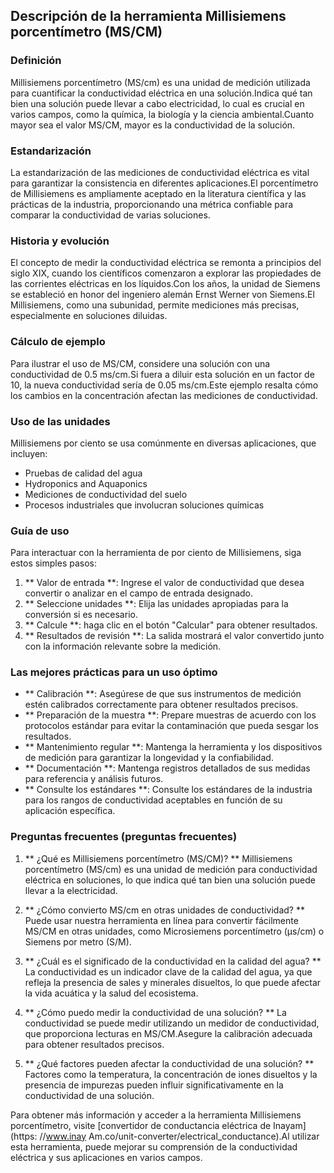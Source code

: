 ## Descripción de la herramienta Millisiemens porcentímetro (MS/CM)

### Definición
Millisiemens porcentímetro (MS/cm) es una unidad de medición utilizada para cuantificar la conductividad eléctrica en una solución.Indica qué tan bien una solución puede llevar a cabo electricidad, lo cual es crucial en varios campos, como la química, la biología y la ciencia ambiental.Cuanto mayor sea el valor MS/CM, mayor es la conductividad de la solución.

### Estandarización
La estandarización de las mediciones de conductividad eléctrica es vital para garantizar la consistencia en diferentes aplicaciones.El porcentímetro de Millisiemens es ampliamente aceptado en la literatura científica y las prácticas de la industria, proporcionando una métrica confiable para comparar la conductividad de varias soluciones.

### Historia y evolución
El concepto de medir la conductividad eléctrica se remonta a principios del siglo XIX, cuando los científicos comenzaron a explorar las propiedades de las corrientes eléctricas en los líquidos.Con los años, la unidad de Siemens se estableció en honor del ingeniero alemán Ernst Werner von Siemens.El Millisiemens, como una subunidad, permite mediciones más precisas, especialmente en soluciones diluidas.

### Cálculo de ejemplo
Para ilustrar el uso de MS/CM, considere una solución con una conductividad de 0.5 ms/cm.Si fuera a diluir esta solución en un factor de 10, la nueva conductividad sería de 0.05 ms/cm.Este ejemplo resalta cómo los cambios en la concentración afectan las mediciones de conductividad.

### Uso de las unidades
Millisiemens por ciento se usa comúnmente en diversas aplicaciones, que incluyen:
- Pruebas de calidad del agua
- Hydroponics and Aquaponics
- Mediciones de conductividad del suelo
- Procesos industriales que involucran soluciones químicas

### Guía de uso
Para interactuar con la herramienta de por ciento de Millisiemens, siga estos simples pasos:
1. ** Valor de entrada **: Ingrese el valor de conductividad que desea convertir o analizar en el campo de entrada designado.
2. ** Seleccione unidades **: Elija las unidades apropiadas para la conversión si es necesario.
3. ** Calcule **: haga clic en el botón "Calcular" para obtener resultados.
4. ** Resultados de revisión **: La salida mostrará el valor convertido junto con la información relevante sobre la medición.

### Las mejores prácticas para un uso óptimo
- ** Calibración **: Asegúrese de que sus instrumentos de medición estén calibrados correctamente para obtener resultados precisos.
- ** Preparación de la muestra **: Prepare muestras de acuerdo con los protocolos estándar para evitar la contaminación que pueda sesgar los resultados.
- ** Mantenimiento regular **: Mantenga la herramienta y los dispositivos de medición para garantizar la longevidad y la confiabilidad.
- ** Documentación **: Mantenga registros detallados de sus medidas para referencia y análisis futuros.
- ** Consulte los estándares **: Consulte los estándares de la industria para los rangos de conductividad aceptables en función de su aplicación específica.

### Preguntas frecuentes (preguntas frecuentes)

1. ** ¿Qué es Millisiemens porcentímetro (MS/CM)? **
Millisiemens porcentímetro (MS/cm) es una unidad de medición para conductividad eléctrica en soluciones, lo que indica qué tan bien una solución puede llevar a la electricidad.

2. ** ¿Cómo convierto MS/cm en otras unidades de conductividad? **
Puede usar nuestra herramienta en línea para convertir fácilmente MS/CM en otras unidades, como Microsiemens porcentímetro (µs/cm) o Siemens por metro (S/M).

3. ** ¿Cuál es el significado de la conductividad en la calidad del agua? **
La conductividad es un indicador clave de la calidad del agua, ya que refleja la presencia de sales y minerales disueltos, lo que puede afectar la vida acuática y la salud del ecosistema.

4. ** ¿Cómo puedo medir la conductividad de una solución? **
La conductividad se puede medir utilizando un medidor de conductividad, que proporciona lecturas en MS/CM.Asegure la calibración adecuada para obtener resultados precisos.

5. ** ¿Qué factores pueden afectar la conductividad de una solución? **
Factores como la temperatura, la concentración de iones disueltos y la presencia de impurezas pueden influir significativamente en la conductividad de una solución.

Para obtener más información y acceder a la herramienta Millisiemens porcentímetro, visite [convertidor de conductancia eléctrica de Inayam] (https: //www.inay Am.co/unit-converter/electrical_conductance).Al utilizar esta herramienta, puede mejorar su comprensión de la conductividad eléctrica y sus aplicaciones en varios campos.